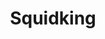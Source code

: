 ---
slug: squidking
title: Squidking
description: "Squidking is an exciting online game. Play for free directly in your browser!"
icon: /images/new_mods/sprunking.png
url: https://wowtbc.net/sprunkin/sprunking/index.html
previewImage: /images/new_mods/sprunking.png
type: new mods

# SEO配置
seo:
  title: "Squidking - Play Free Online Game | Fun Browser Games"
  description: "Squidking - Play this fun online game for free in your browser. No download required!"
  ogImage: "/images/new_mods/sprunking.png"
  keywords: "squidking, online game, browser game, free game, new mods game, play online"

videoUrls:
  - https://www.youtube.com/embed/example1
  - https://www.youtube.com/embed/example2

whyPlay:
  title: "Why Play Squidking?"
  items:
    - "Immersive Gameplay: Squidking offers an engaging and immersive gaming experience that will keep you entertained for hours"
    - "Challenging Levels: Test your skills with increasingly difficult challenges and obstacles"
    - "Beautiful Graphics: Enjoy stunning visuals and smooth animations that bring the game world to life"
    - "Regular Updates: New content and features are added regularly to keep the game fresh and exciting"
    - "Free to Play: Experience all the fun without spending a penny"
    - "Community Features: Connect with other players, share strategies, and compete for high scores"
    - "Cross-Platform: Play on any device with a web browser, no downloads required"

features:
  title: "Key Features of Squidking"
  image: "/images/new_mods/sprunking.png"
  items:
    - "Intuitive Controls: Easy to learn controls make Squidking accessible for players of all skill levels"
    - "Multiple Game Modes: Enjoy various gameplay options that provide different challenges and experiences"
    - "Character Customization: Personalize your gaming experience with unique characters and items"
    - "Achievement System: Complete special tasks to earn rewards and recognition"
    - "Leaderboards: Compete with players worldwide and see who can achieve the highest scores"

characteristics:
  title: "Game Characteristics"
  image: "/images/new_mods/sprunking.png"
  items:
    - "Genre: New mods game with elements of strategy and skill"
    - "Difficulty: Suitable for both casual gamers and those seeking a challenge"
    - "Play Time: Quick sessions or extended gameplay, depending on your preference"
    - "Art Style: Vibrant and engaging visuals that enhance the gaming experience"
    - "Sound Design: Immersive audio that complements the gameplay perfectly"

info: "Squidking is an exciting online game that offers players a unique and engaging gaming experience. With its intuitive controls, stunning visuals, and challenging gameplay, Squidking provides hours of entertainment for players of all ages and skill levels. Whether you're looking for a quick gaming session during a break or an extended play session, Squidking delivers an immersive experience that will keep you coming back for more. The game features multiple levels of increasing difficulty, ensuring that players are constantly challenged as they progress. With regular updates adding new content and features, Squidking remains fresh and exciting, providing endless entertainment options for its growing community of players."

howToPlayIntro: "Welcome to Squidking! This guide will walk you through the basics and help you master the game. Whether you're a beginner or looking to improve your skills, these tips and instructions will enhance your gaming experience."

howToPlaySteps:
  - title: "Getting Started"
    description: "Begin your Squidking adventure by familiarizing yourself with the controls. Use your keyboard or mouse to navigate through the game interface. The tutorial will guide you through the basic mechanics and help you understand the objectives."
  - title: "Understanding the Objectives"
    description: "In Squidking, your main goal is to progress through levels by completing specific objectives. Each level presents unique challenges that require different strategies and approaches."
  - title: "Mastering the Controls"
    description: "Practice using the controls to improve your precision and reaction time. Squidking requires quick reflexes and strategic thinking to overcome obstacles and defeat opponents."
  - title: "Utilizing Power-ups"
    description: "Collect power-ups throughout the game to enhance your abilities and overcome difficult challenges. Each power-up offers unique advantages that can be crucial for success."
  - title: "Developing Strategies"
    description: "As you progress in Squidking, develop effective strategies for different scenarios. Analyze patterns, anticipate challenges, and adapt your approach to maximize your performance."

faq:
  title: "Frequently Asked Questions about Squidking"
  items:
    - question: "Is Squidking free to play?"
      answer: "Yes, Squidking is completely free to play directly in your web browser. No downloads or purchases are required to enjoy the full game experience."
    - question: "Can I play Squidking on mobile devices?"
      answer: "Yes, Squidking is optimized for both desktop and mobile play. You can enjoy the game on any device with a web browser and internet connection."
    - question: "Are there any in-game purchases?"
      answer: "While Squidking is free to play, there may be optional in-game purchases available for cosmetic items or additional features that don't affect core gameplay."
    - question: "How often is Squidking updated?"
      answer: "The developers regularly update Squidking with new content, features, and improvements based on player feedback and game performance."
    - question: "Can I play Squidking offline?"
      answer: "Currently, Squidking requires an internet connection to play as it's a browser-based online game."
    - question: "Is Squidking suitable for children?"
      answer: "Yes, Squidking is designed to be family-friendly and suitable for players of all ages."
    - question: "How do I report bugs or issues?"
      answer: "If you encounter any problems while playing Squidking, you can report them through the game's support page or contact the developers directly through their website."
    - question: "Still Have Questions?"
      answer: "If you have additional questions about Squidking that aren't covered in this FAQ, please visit our support center or contact our customer service team for assistance."
---
